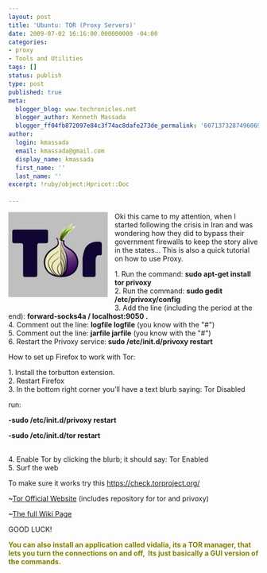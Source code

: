 ```yaml
---
layout: post
title: 'Ubuntu: TOR (Proxy Servers)'
date: 2009-07-02 16:16:00.000000000 -04:00
categories:
- proxy
- Tools and Utilities
tags: []
status: publish
type: post
published: true
meta:
  blogger_blog: www.techronicles.net
  blogger_author: Kenneth Massada
  blogger_ff04fb872097e84c3f74ac8dafe273de_permalink: '6071373287496069448'
author:
  login: kmassada
  email: kmassada@gmail.com
  display_name: kmassada
  first_name: ''
  last_name: ''
excerpt: !ruby/object:Hpricot::Doc

---
```

<p><a href="#" style="clear:left;float:left;margin-bottom:1em;margin-right:1em;"><img border="0" height="171" src="/images/wp/9ac2d-go-online-without-getting-snooped-tor-the-onion.jpg?w=300" width="200" /></a>Oki this came to my attention, when I started following the crisis in Iran and was wondering how they did to bypass their government firewalls to keep the story alive in the states... This is also a quick tutorial on how to use Proxy.</p>
<p>1. Run the command: <strong>sudo apt-get install tor privoxy</strong><br />2. Run the command: <strong>sudo gedit /etc/privoxy/config</strong><br />3. Add the line (including the period at the end): <strong>forward-socks4a / localhost:9050 .</strong><br />4. Comment out the line: <strong>logfile logfile</strong> (you know with the "#")<br />5. Comment out the line: <strong>jarfile jarfile</strong> (you know with the "#")<br />6. Restart the Privoxy service:<strong> sudo /etc/init.d/privoxy restart</strong></p>
<p>How to set up Firefox to work with Tor:</p>
<p>1. Install the torbutton extension.<br />2. Restart Firefox<br />3. In the bottom right corner you’ll have a text blurb saying: Tor Disabled</p>
<p>run:</p>
<p><strong>-sudo /etc/init.d/privoxy restart</strong></p>
<p><strong>-sudo /etc/init.d/tor restart</strong></p>
<p><strong></strong><br />4. Enable Tor by clicking the blurb; it should say: Tor Enabled<br />5. Surf the web</p>
<p>To make sure it works try this <a href="https://check.torproject.org/">https://check.torproject.org/</a></p>
<p>~<a href="http://www.torproject.org/docs/tor-doc-unix.html.en">Tor Official Website</a> (includes repository for tor and privoxy)</p>
<p>~<a href="https://wiki.torproject.org/noreply/TheOnionRouter/TorifyHOWTO">The full Wiki Page</a></p>
<p>GOOD LUCK!</p>
<p><strong><span style="color:olive;">You can also install an application called vidalia, its a TOR manager, that lets you turn the connections on and off,  Its just basically a GUI version of the commands.</span></strong><br /><strong><span style="color:olive;"><br /></span></strong><br /><strong><span style="color:olive;"><br /></span></strong></p>

